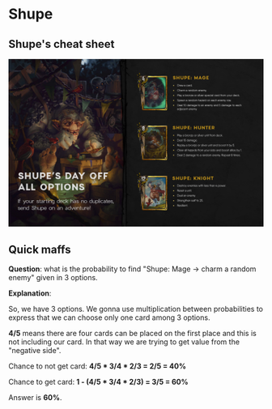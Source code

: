 # Shupe

## Shupe's cheat sheet

![shupe](../images/cheat-sheets/shupe.jpg)

## Quick maffs

**Question**: what is the probability to find "Shupe: Mage -> charm a random enemy" given in 3 options.

**Explanation**:

So, we have 3 options. We gonna use multiplication between probabilities to express that we can choose only one card among 3 options.

**4/5** means there are four cards can be placed on the first place and this is not including our card. In that way we are trying to get value from the "negative side". 

Chance to not get card: **4/5 * 3/4 * 2/3 = 2/5 = 40%**

Chance to get card: **1 - (4/5 * 3/4 * 2/3) = 3/5 = 60%**

Answer is **60%**.